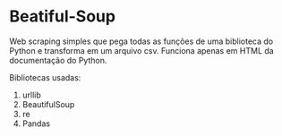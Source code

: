 # Beatiful-Soup
Web scraping simples que pega todas as funções de uma biblioteca do Python e transforma em um arquivo csv. Funciona apenas em HTML da documentação do Python.

Bibliotecas usadas:
1. urllib
2. BeautifulSoup
3. re
4. Pandas
